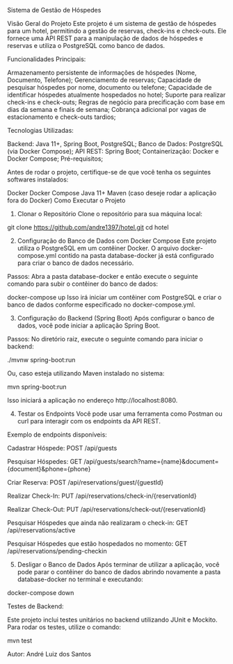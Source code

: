 Sistema de Gestão de Hóspedes

Visão Geral do Projeto
Este projeto é um sistema de gestão de hóspedes para um hotel, permitindo a gestão de reservas, check-ins e check-outs. Ele fornece uma API REST para a manipulação de dados de hóspedes e reservas e utiliza o PostgreSQL como banco de dados.

Funcionalidades Principais:

Armazenamento persistente de informações de hóspedes (Nome, Documento, Telefone);
Gerenciamento de reservas;
Capacidade de pesquisar hóspedes por nome, documento ou telefone;
Capacidade de identificar hóspedes atualmente hospedados no hotel;
Suporte para realizar check-ins e check-outs;
Regras de negócio para precificação com base em dias da semana e finais de semana;
Cobrança adicional por vagas de estacionamento e check-outs tardios;

Tecnologias Utilizadas:

Backend: Java 11+, Spring Boot, PostgreSQL;
Banco de Dados: PostgreSQL (via Docker Compose);
API REST: Spring Boot;
Containerização: Docker e Docker Compose;
Pré-requisitos;

Antes de rodar o projeto, certifique-se de que você tenha os seguintes softwares instalados:

Docker
Docker Compose
Java 11+
Maven (caso deseje rodar a aplicação fora do Docker)
Como Executar o Projeto
1. Clonar o Repositório
Clone o repositório para sua máquina local:

git clone https://github.com/andre1397/hotel.git
cd hotel

2. Configuração do Banco de Dados com Docker Compose
Este projeto utiliza o PostgreSQL em um contêiner Docker. O arquivo docker-compose.yml contido na pasta database-docker já está configurado para criar o banco de dados necessário.

Passos:
Abra a pasta database-docker e então execute o seguinte comando para subir o contêiner do banco de dados:

docker-compose up
Isso irá iniciar um contêiner com PostgreSQL e criar o banco de dados conforme especificado no docker-compose.yml.

3. Configuração do Backend (Spring Boot)
Após configurar o banco de dados, você pode iniciar a aplicação Spring Boot.

Passos:
No diretório raiz, execute o seguinte comando para iniciar o backend:

./mvnw spring-boot:run

Ou, caso esteja utilizando Maven instalado no sistema:

mvn spring-boot:run

Isso iniciará a aplicação no endereço http://localhost:8080.

4. Testar os Endpoints
Você pode usar uma ferramenta como Postman ou curl para interagir com os endpoints da API REST.

Exemplo de endpoints disponíveis:

Cadastrar Hóspede: POST /api/guests

Pesquisar Hóspedes: GET /api/guests/search?name={name}&document={document}&phone={phone}

Criar Reserva: POST /api/reservations/guest/{guestId}

Realizar Check-In: PUT /api/reservations/check-in/{reservationId}

Realizar Check-Out: PUT /api/reservations/check-out/{reservationId}

Pesquisar Hóspedes que ainda não realizaram o check-in: GET /api/reservations/active

Pesquisar Hóspedes que estão hospedados no momento: GET /api/reservations/pending-checkin

5. Desligar o Banco de Dados
Após terminar de utilizar a aplicação, você pode parar o contêiner do banco de dados abrindo novamente a pasta database-docker no terminal e executando:

docker-compose down

Testes de Backend:

Este projeto inclui testes unitários no backend utilizando JUnit e Mockito. Para rodar os testes, utilize o comando:

mvn test

Autor:
André Luiz dos Santos
